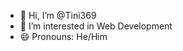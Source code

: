 - 👋 Hi, I’m @Tini369
- 👀 I’m interested in Web Development
- 😄 Pronouns: He/Him

<!---
Tini369/Tini369 is a ✨ special ✨ repository because its `README.md` (this file) appears on your GitHub profile.
You can click the Preview link to take a look at your changes.
--->
